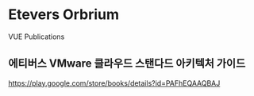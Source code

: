 # Etevers Orbrium
VUE Publications

## 에티버스 VMware 클라우드 스탠다드 아키텍처 가이드 

https://play.google.com/store/books/details?id=PAFhEQAAQBAJ